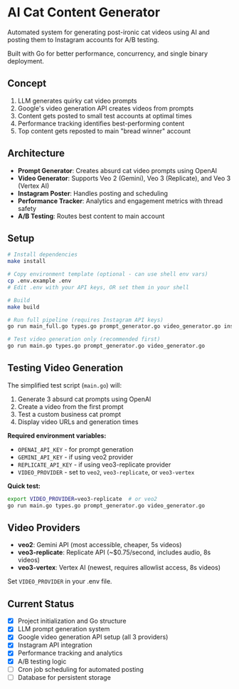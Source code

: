 # AI Cat Content Generator

Automated system for generating post-ironic cat videos using AI and posting them to Instagram accounts for A/B testing.

Built with Go for better performance, concurrency, and single binary deployment.

## Concept

1. LLM generates quirky cat video prompts
2. Google's video generation API creates videos from prompts
3. Content gets posted to small test accounts at optimal times
4. Performance tracking identifies best-performing content
5. Top content gets reposted to main "bread winner" account

## Architecture

- **Prompt Generator**: Creates absurd cat video prompts using OpenAI
- **Video Generator**: Supports Veo 2 (Gemini), Veo 3 (Replicate), and Veo 3 (Vertex AI)
- **Instagram Poster**: Handles posting and scheduling
- **Performance Tracker**: Analytics and engagement metrics with thread safety
- **A/B Testing**: Routes best content to main account

## Setup

```bash
# Install dependencies
make install

# Copy environment template (optional - can use shell env vars)
cp .env.example .env
# Edit .env with your API keys, OR set them in your shell

# Build
make build

# Run full pipeline (requires Instagram API keys)
go run main_full.go types.go prompt_generator.go video_generator.go instagram_poster.go performance_tracker.go

# Test video generation only (recommended first)
go run main.go types.go prompt_generator.go video_generator.go
```

## Testing Video Generation

The simplified test script (`main.go`) will:
1. Generate 3 absurd cat prompts using OpenAI
2. Create a video from the first prompt 
3. Test a custom business cat prompt
4. Display video URLs and generation times

**Required environment variables:**
- `OPENAI_API_KEY` - for prompt generation
- `GEMINI_API_KEY` - if using veo2 provider  
- `REPLICATE_API_KEY` - if using veo3-replicate provider
- `VIDEO_PROVIDER` - set to `veo2`, `veo3-replicate`, or `veo3-vertex`

**Quick test:**
```bash
export VIDEO_PROVIDER=veo3-replicate  # or veo2
go run main.go types.go prompt_generator.go video_generator.go
```

## Video Providers

- **veo2**: Gemini API (most accessible, cheaper, 5s videos)
- **veo3-replicate**: Replicate API (~$0.75/second, includes audio, 8s videos)
- **veo3-vertex**: Vertex AI (newest, requires allowlist access, 8s videos)

Set `VIDEO_PROVIDER` in your .env file.

## Current Status

- [x] Project initialization and Go structure
- [x] LLM prompt generation system
- [x] Google video generation API setup (all 3 providers)
- [x] Instagram API integration
- [x] Performance tracking and analytics
- [x] A/B testing logic
- [ ] Cron job scheduling for automated posting
- [ ] Database for persistent storage
